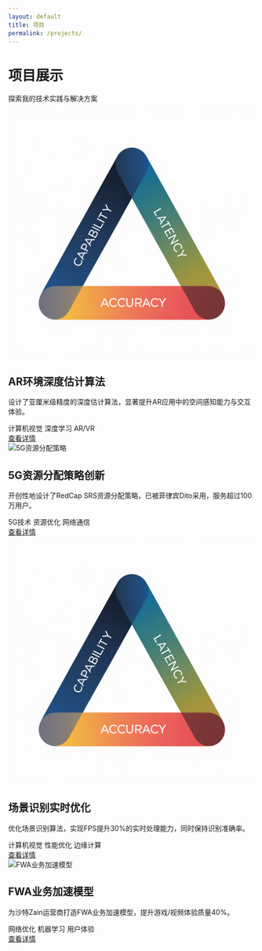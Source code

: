 ```yaml
---
layout: default
title: 项目
permalink: /projects/
---
```


<div class="banner project-list-banner">
  <h1>项目展示</h1>
  <p>探索我的技术实践与解决方案</p>
</div>

<div class="projects-container">
  <div class="project-card">
    <div class="project-image">
      <img src="/assets/images/projects/ar-depth.jpg" alt="AR深度估计算法">
    </div>
    <div class="project-details">
      <h2>AR环境深度估计算法</h2>
      <p>设计了亚厘米级精度的深度估计算法，显著提升AR应用中的空间感知能力与交互体验。</p>
      <div class="project-tags">
        <span class="project-tag">计算机视觉</span>
        <span class="project-tag">深度学习</span>
        <span class="project-tag">AR/VR</span>
      </div>
      <a href="/projects/ar-depth-estimation/" class="btn">查看详情</a>
    </div>
  </div>
  
  <div class="project-card">
    <div class="project-image">
      <img src="/assets/images/projects/5g-redcap.jpg" alt="5G资源分配策略">
    </div>
    <div class="project-details">
      <h2>5G资源分配策略创新</h2>
      <p>开创性地设计了RedCap SRS资源分配策略，已被菲律宾Dito采用，服务超过100万用户。</p>
      <div class="project-tags">
        <span class="project-tag">5G技术</span>
        <span class="project-tag">资源优化</span>
        <span class="project-tag">网络通信</span>
      </div>
      <a href="/projects/redcap-strategy/" class="btn">查看详情</a>
    </div>
  </div>
  
  <div class="project-card">
    <div class="project-image">
      <img src="/assets/images/projects/scene-recognition.jpg" alt="场景识别实时优化">
    </div>
    <div class="project-details">
      <h2>场景识别实时优化</h2>
      <p>优化场景识别算法，实现FPS提升30%的实时处理能力，同时保持识别准确率。</p>
      <div class="project-tags">
        <span class="project-tag">计算机视觉</span>
        <span class="project-tag">性能优化</span>
        <span class="project-tag">边缘计算</span>
      </div>
      <a href="/projects/scene-recognition/" class="btn">查看详情</a>
    </div>
  </div>
  
  <div class="project-card">
    <div class="project-image">
      <img src="/assets/images/projects/fwa-acceleration.jpg" alt="FWA业务加速模型">
    </div>
    <div class="project-details">
      <h2>FWA业务加速模型</h2>
      <p>为沙特Zain运营商打造FWA业务加速模型，提升游戏/视频体验质量40%。</p>
      <div class="project-tags">
        <span class="project-tag">网络优化</span>
        <span class="project-tag">机器学习</span>
        <span class="project-tag">用户体验</span>
      </div>
      <a href="/projects/fwa-acceleration/" class="btn">查看详情</a>
    </div>
  </div>
</div> 